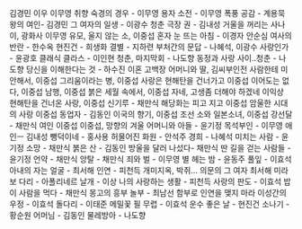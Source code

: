 김경민  이우
이무영 취향
숙경의 경우 - 이무영
용자 소전 - 이무영
폭풍 공감  - 계용묵
왕의 여인- 김경민
그 여자의 일생 - 이광수
청춘 극장 권 - 김내성
거울을 꺼리는 사나이, 광화사
이무영 유모,
울지 않는 소, 이중섭
혼자 눈 뜨는 아침 - 이경자
안순심 여사의 반란 - 한수옥
현진건 - 희생화
결별 - 지하련
부처간의 문답 - 나혜석, 
이광수 사랑인가 - 윤광호
클래식 클라스 - 이인현
청춘, 마지막회 - 나도향
동정과 사랑 사이..청춘 - 나도향
당신을 이해한다는 것 - 하수진
이혼 고백장
어머니와 딸, 김씨부인전
사람한테 미안해서,  이중섭
그리움이라는 병, 이중섭
사랑은 현해탄을 건너가고 이중섭
이어도는 없다,  이중섭
남행,  이중섭
붉은 세월 속에서,  이중섭
자네, 고생좀 더해야 하겠네 이익상
현해탄을 건너온 사랑, 이중섭
신기루 - 채만식
해당화는 피고 지고 이중섭
암울한 시대의 사랑 이중섭
동업자 - 김동인
이국의 향기, 이중섭
조선 소와 일본소녀, 이중섭
강선달 - 채만식
여인 이중섭
이중섭, 망향의 겨울
어머니와 아들 - 윤기정
목석부인  - 이무영
애인ㅡ 김내성
뺑덕이네 - 홍사용
허물어진 화원 - 안석주
경희 - 나혜석
미치는 사람 - 윤기정
소망 - 채만식
붉은 산 - 김동인
방울을 달러 나섰다- 채만식
딴 길을 걷는 사람들 - 윤기정
언약 - 채만식
앙탈 - 채만식
죄와 벌 - 이무영
별 헤는 밤 - 윤동주
풀잎 - 이효석
아내의 자는 얼굴 - 최서해
인연 - 피천득
개미지옥, 박쥐...
의문의 그 여자 최서해
미라보 다리 - 아폴리네르
날개 - 이상
나의 사랑하는 생활 - 피천득
사랑의 판도 - 이효석
밥이 사람을 먹다 - 채만식
몽고의 흥부 놀부 - 최남선
함부로 인연을 맺지 마라
이성간의 우정 - 이효석
돌다리 - 이태준
메밀꽃 필 무렵 - 이효석
운수 좋은 날 - 현진건
소나기 - 황순원
어머님 - 김동인
물레방아 - 나도향
